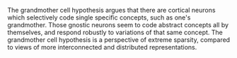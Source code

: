 The grandmother cell hypothesis argues that there are cortical neurons which selectively code single specific concepts, such as one's grandmother. Those gnostic neurons seem to code abstract concepts all by themselves, and respond robustly to variations of that same concept. The grandmother cell hypothesis is a perspective of extreme sparsity, compared to views of more interconnected and distributed representations.